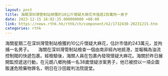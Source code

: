 ```yaml
---
layout: post
title: 海關深圳灣管制站檢獲約10公斤懷疑大麻花市值逾2百萬拘一男子
date: 2023-12-15 16:02:25.000000000 +08:00
link: https://news.rthk.hk/rthk/ch/component/k2/1732430-20231215.htm
categories: rthk
---
```


海關星期二在深圳灣管制站檢獲約10公斤懷疑大麻花，估計市值約243萬元，並拘捕一名男子。
　 
海關在深圳灣管制站檢查一個由南非經內地抵港，並報稱為油流控制閥的快遞包裹。經檢驗後，海關人員在包裹內發現懷疑大麻花。海關於昨日展開監控遞送行動，在元朗八鄉拘捕一名38歲懷疑涉案男子，他已被控以一項企圖販運危險藥物罪名，明日在沙田裁判法院提堂。
